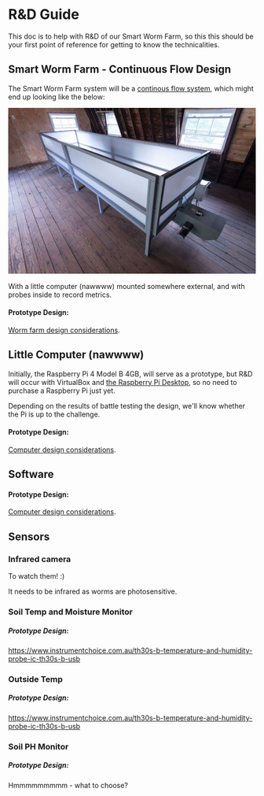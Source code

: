 
# R&D Guide

This doc is to help with R&D of our Smart Worm Farm, so this this should be your first point of reference for getting to know the technicalities. 

## Smart Worm Farm - Continuous Flow Design 

The Smart Worm Farm system will be a [continous flow system](https://urbanwormcompany.com/complete-guide-to-continuous-flow-vermicomposting/), which might end up looking like the below:

<p align="center">
  <img src="https://github.com/danielneil/Smart-Worm-Bin/blob/main/images/cf-bin.jpg?raw=true">
</p>

With a little computer (nawwww) mounted somewhere external, and with probes inside to record metrics. 

#### Prototype Design: 
[Worm farm design considerations](https://github.com/danielneil/Smart-Worm-Farm/blob/main/research/bin-design.md).

## Little Computer (nawwww)

Initially, the Raspberry Pi 4 Model B 4GB, will serve as a prototype, but R&D will occur with VirtualBox and [the Raspberry Pi Desktop](https://www.raspberrypi.org/software/raspberry-pi-desktop/), so no need to purchase a Raspberry Pi just yet.

Depending on the results of battle testing the design, we'll know whether the Pi is up to the challenge.  

#### Prototype Design: 

[Computer design considerations](https://github.com/danielneil/Smart-Worm-Farm/blob/main/research/computer-design.md).

## Software 

#### Prototype Design: 

[Computer design considerations](https://github.com/danielneil/Smart-Worm-Farm/blob/main/research/software-design.md).

## Sensors

### Infrared camera 

To watch them! :)

It needs to be infrared as worms are photosensitive.

### Soil Temp and Moisture Monitor
##### Prototype Design: 
https://www.instrumentchoice.com.au/th30s-b-temperature-and-humidity-probe-ic-th30s-b-usb

### Outside Temp
##### Prototype Design: 
https://www.instrumentchoice.com.au/th30s-b-temperature-and-humidity-probe-ic-th30s-b-usb

### Soil PH Monitor 
##### Prototype Design: 
Hmmmmmmmmm - what to choose?
